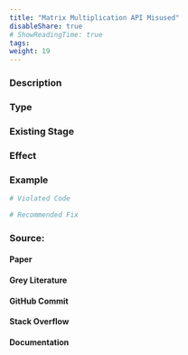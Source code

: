 ```yaml
---
title: "Matrix Multiplication API Misused"
disableShare: true
# ShowReadingTime: true
tags: 
weight: 19
---
```


### Description


### Type


### Existing Stage


### Effect


### Example

```python
# Violated Code

# Recommended Fix

```

### Source:

#### Paper 
#### Grey Literature

#### GitHub Commit

#### Stack Overflow

#### Documentation

